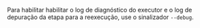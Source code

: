 Para habilitar habilitar o log de diagnóstico do executor e o log de depuração da etapa para a reexecução, use o sinalizador `--debug`.